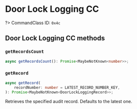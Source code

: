 # Door Lock Logging CC

?> CommandClass ID: `0x4c`

## Door Lock Logging CC methods

### `getRecordsCount`

```ts
async getRecordsCount(): Promise<MaybeNotKnown<number>>;
```

### `getRecord`

```ts
async getRecord(
	recordNumber: number = LATEST_RECORD_NUMBER_KEY,
): Promise<MaybeNotKnown<DoorLockLoggingRecord>>;
```

Retrieves the specified audit record. Defaults to the latest one.
